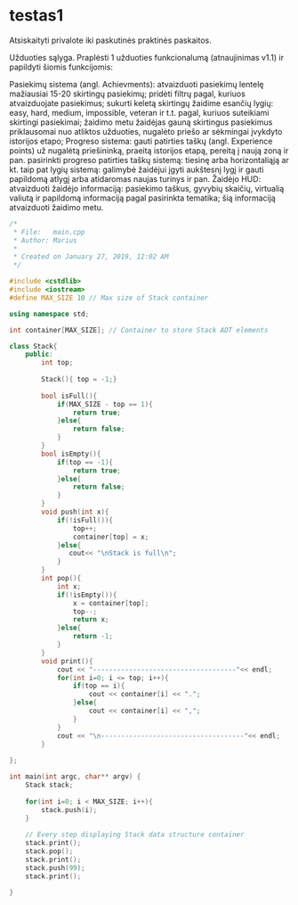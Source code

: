 # testas1

Atsiskaityti privalote iki paskutinės praktinės paskaitos.

Užduoties sąlyga. Praplėsti 1 užduoties funkcionalumą (atnaujinimas v1.1) ir papildyti šiomis funkcijomis:

Pasiekimų sistema (angl. Achievments):
atvaizduoti pasiekimų lentelę mažiausiai 15-20 skirtingų pasiekimų;
pridėti filtrų pagal, kuriuos atvaizduojate pasiekimus;
sukurti keletą skirtingų žaidime esančių lygių: easy, hard, medium, impossible, veteran ir t.t. pagal, kuriuos suteikiami skirtingi pasiekimai;
žaidimo metu žaidėjas gauną skirtingus pasiekimus priklausomai nuo atliktos užduoties, nugalėto priešo ar sėkmingai įvykdyto istorijos etapo;
Progreso sistema:
gauti patirties taškų (angl. Experience points) už nugalėtą priešininką, praeitą istorijos etapą, pereitą į naują zoną ir pan.
pasirinkti progreso patirties taškų sistemą: tiesinę arba horizontaliąją ar kt.
taip pat lygių sistemą: galimybė žaidėjui įgyti aukštesnį lygį ir gauti papildomą atlygį arba atidaromas naujas turinys ir pan.
Žaidėjo HUD:
atvaizduoti žaidėjo informaciją: pasiekimo taškus, gyvybių skaičių, virtualią valiutą ir papildomą informaciją pagal pasirinkta tematika;
šią informaciją atvaizduoti žaidimo metu.


```c++
/* 
 * File:   main.cpp
 * Author: Marius
 *
 * Created on January 27, 2019, 12:02 AM
 */

#include <cstdlib>
#include <iostream>
#define MAX_SIZE 10 // Max size of Stack container

using namespace std;

int container[MAX_SIZE]; // Container to store Stack ADT elements

class Stack{
    public: 
        int top;
        
        Stack(){ top = -1;}
        
        bool isFull(){
            if(MAX_SIZE - top == 1){
                return true;
            }else{
                return false;
            }
        }
        bool isEmpty(){
            if(top == -1){
                return true;
            }else{
                return false;
            }
        }
        void push(int x){
            if(!isFull()){
                top++;
                container[top] = x;
            }else{
               cout<< "\nStack is full\n";
            }
        }
        int pop(){
            int x;
            if(!isEmpty()){
                x = container[top];
                top--;
                return x;
            }else{
                return -1;
            }
        }
        void print(){
            cout << "------------------------------------"<< endl;
            for(int i=0; i <= top; i++){
                if(top == i){
                    cout << container[i] << ".";
                }else{
                    cout << container[i] << ",";
                } 
            }
            cout << "\n------------------------------------"<< endl;
        }
        
};

int main(int argc, char** argv) {
    Stack stack;
   
    for(int i=0; i < MAX_SIZE; i++){
        stack.push(i);
    }
    
    // Every step displaying Stack data structure container 
    stack.print();
    stack.pop();
    stack.print();
    stack.push(99);
    stack.print();

}
```
